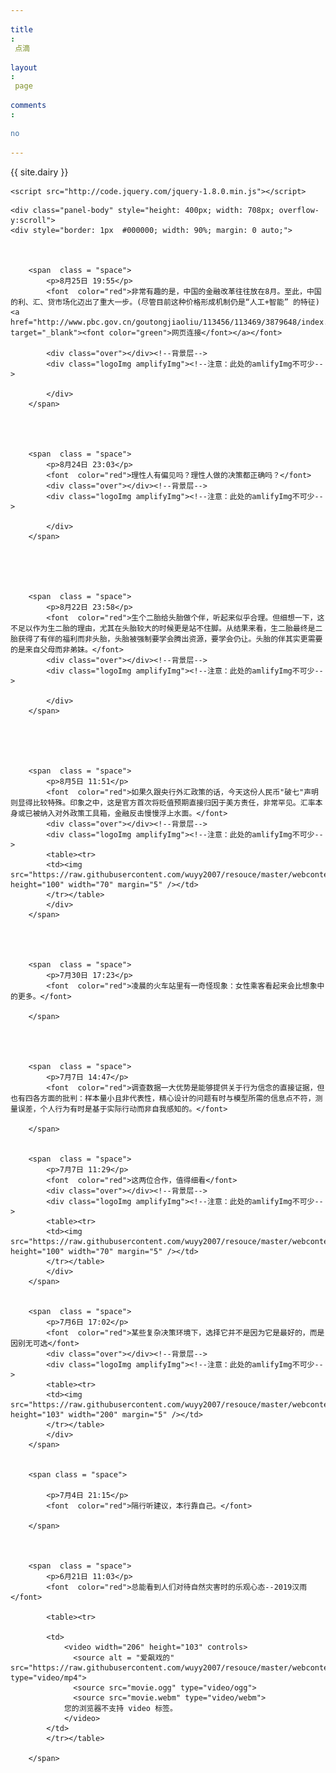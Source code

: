 ```yaml
---
title: 点滴
layout: page
comments: no
---
```


{{ site.dairy }}


<head>
	<style>
		.over {position: fixed; left:0; top:0; width:100%; z-index:100;}
		.tempContainer {position:fixed; width:100%; margin-right:0px; margin-left:0px; text-align:center; z-index:101;}
		span{
				display:block;
			}
			.space {
				margin-bottom:50px;
		img{
				height="200*0.518";
				width="200" ;
				border=0
			}
	</style>


	<script src="http://code.jquery.com/jquery-1.8.0.min.js"></script>
</head>


<body>
	<script>
		$(document).ready(function () {
			var imgsObj = $('.amplifyImg img');//需要放大的图像
			if(imgsObj){
				$.each(imgsObj,function(){
					$(this).click(function(){
						var currImg = $(this);
						coverLayer(1);
						var tempContainer = $('<div class=tempContainer></div>');//图片容器
						with(tempContainer){//width方法等同于$(this)
							appendTo("body");
							var windowWidth=$(window).width();
							var windowHeight=$(window).height();
							//获取图片原始宽度、高度
							var orignImg = new Image();
							orignImg.src =currImg.attr("src") ;
							var currImgWidth= orignImg.width;
							var currImgHeight = orignImg.height;
							if(currImgWidth<windowWidth){//为了让图片不失真，当图片宽度较小的时候，保留原图
								if(currImgHeight<windowHeight){
									var topHeight=(windowHeight-currImgHeight)/2;
									if(topHeight>35){/*此处为了使图片高度上居中显示在整个手机屏幕中：因为在android,ios的微信中会有一个title导航，35为title导航的高度*/
										topHeight=topHeight-35;
										css('top',topHeight);
									}else{
										css('top',25);
									}
									html('<img border=0 src=' + currImg.attr('src') + '>');
								}else{
									css('top',25);
									html('<img border=0 src=' + currImg.attr('src') + ' height='+windowHeight*0.7+'>');
								}
							}else{
								var currImgChangeHeight=(currImgHeight*windowWidth)/currImgWidth;
								if(currImgChangeHeight<windowHeight){
									var topHeight=(windowHeight-currImgChangeHeight)/2;
									if(topHeight>35){
										topHeight=topHeight-35;
										css('top',topHeight);
									}else{
										css('top',25);
									}
									html('<img border=0 src=' + currImg.attr('src') + ' width='+windowWidth*0.7+';>');
								}else{
									css('top',25);
									html('<img border=0 src=' + currImg.attr('src') + ' width='+windowWidth*0.7+'; height='+windowHeight*0.7+'>');
								}
							}
						}
						tempContainer.click(function(){
							$(this).remove();
							coverLayer(0);
						});
					});
				});
			}
			else{
				return false;
			}
			//使用禁用蒙层效果
			function coverLayer(tag){
				with($('.over')){
					if(tag==1){
						css('height',$(document).height());
						css('display','block');
						css('opacity',1);
						css("background-color","#FFFFFF");
						css("background-color","rgba(0,0,0,0.7)" );  //蒙层透明度
					}
					else{
						css('display','none');
					}
				}
			}
		});
	</script>



	<div class="panel-body" style="height: 400px; width: 708px; overflow-y:scroll">
	<div style="border: 1px  #000000; width: 90%; margin: 0 auto;">



		<span  class = "space">
			<p>8月25日 19:55</p>
			<font  color="red">非常有趣的是，中国的金融改革往往放在8月。至此，中国的利、汇、贷市场化迈出了重大一步。(尽管目前这种价格形成机制仍是“人工+智能” 的特征)<a href="http://www.pbc.gov.cn/goutongjiaoliu/113456/113469/3879648/index.html" target="_blank"><font color="green">网页连接</font></a></font>

			<div class="over"></div><!--背景层-->
			<div class="logoImg amplifyImg"><!--注意：此处的amlifyImg不可少-->

			</div>
		</span>
	
	
	
	
		<span  class = "space">
			<p>8月24日 23:03</p>
			<font  color="red">理性人有偏见吗？理性人做的决策都正确吗？</font>
			<div class="over"></div><!--背景层-->
			<div class="logoImg amplifyImg"><!--注意：此处的amlifyImg不可少-->

			</div>
		</span>
	
	



		<span  class = "space">
			<p>8月22日 23:58</p>
			<font  color="red">生个二胎给头胎做个伴，听起来似乎合理。但细想一下，这不足以作为生二胎的理由，尤其在头胎较大的时候更是站不住脚。从结果来看，生二胎最终是二胎获得了有伴的福利而非头胎，头胎被强制要学会腾出资源，要学会仍让。头胎的伴其实更需要的是来自父母而非弟妹。</font>
			<div class="over"></div><!--背景层-->
			<div class="logoImg amplifyImg"><!--注意：此处的amlifyImg不可少-->

			</div>
		</span>
	
	
	

	
		<span  class = "space">
			<p>8月5日 11:51</p>
			<font  color="red">如果久跟央行外汇政策的话，今天这份人民币"破七"声明则显得比较特殊。印象之中，这是官方首次将贬值预期直接归因于美方责任，非常罕见。汇率本身或已被纳入对外政策工具箱，金融反击慢慢浮上水面。</font>
			<div class="over"></div><!--背景层-->
			<div class="logoImg amplifyImg"><!--注意：此处的amlifyImg不可少-->
			<table><tr>
			<td><img src="https://raw.githubusercontent.com/wuyy2007/resouce/master/webcontentpic/pboc_rmb.jpg" height="100" width="70" margin="5" /></td>
			</tr></table>
			</div>
		</span>
	
	
	

		<span  class = "space">
			<p>7月30日 17:23</p>
			<font  color="red">凌晨的火车站里有一奇怪现象：女性乘客看起来会比想象中的更多。</font>

		</span>




		<span  class = "space">
			<p>7月7日 14:47</p>
			<font  color="red">调查数据一大优势是能够提供关于行为信念的直接证据，但也有四各方面的批判：样本量小且非代表性，精心设计的问题有时与模型所需的信息点不符，测量误差，个人行为有时是基于实际行动而非自我感知的。</font>

		</span>


		<span  class = "space">
			<p>7月7日 11:29</p>
			<font  color="red">这两位合作，值得细看</font>
			<div class="over"></div><!--背景层-->
			<div class="logoImg amplifyImg"><!--注意：此处的amlifyImg不可少-->
			<table><tr>
			<td><img src="https://raw.githubusercontent.com/wuyy2007/resouce/master/webcontentpic/slhbf.png" height="100" width="70" margin="5" /></td>
			</tr></table>
			</div>
		</span>


		<span  class = "space">
			<p>7月6日 17:02</p>
			<font  color="red">某些复杂决策环境下，选择它并不是因为它是最好的，而是因别无可选</font>
			<div class="over"></div><!--背景层-->
			<div class="logoImg amplifyImg"><!--注意：此处的amlifyImg不可少-->
			<table><tr>
			<td><img src="https://raw.githubusercontent.com/wuyy2007/resouce/master/webcontentpic/ice_and_sunshine.jpg" height="103" width="200" margin="5" /></td>
			</tr></table>
			</div>
		</span>


		<span class = "space">

			<p>7月4日 21:15</p>
			<font  color="red">隔行听建议，本行靠自己。</font>

		</span>



		<span  class = "space">
			<p>6月21日 11:03</p>
			<font  color="red">总能看到人们对待自然灾害时的乐观心态--2019汉雨</font>

			<table><tr>

			<td>
				<video width="206" height="103" controls>
				  <source alt = "爱飙戏的" src="https://raw.githubusercontent.com/wuyy2007/resouce/master/webcontentpic/rainshow.mp4" type="video/mp4">
				  <source src="movie.ogg" type="video/ogg">
				  <source src="movie.webm" type="video/webm">
				您的浏览器不支持 video 标签。
				</video>			
			</td>
			</tr></table>

		</span>
	
